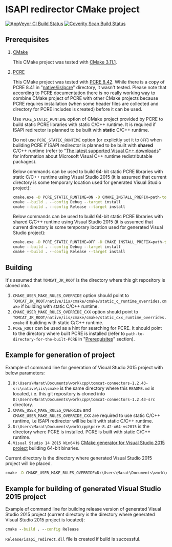 # ISAPI redirector CMake project

[![AppVeyor CI Build Status](https://ci.appveyor.com/api/projects/status/vxttkge1f387k57p?svg=true)](https://ci.appveyor.com/project/mabrarov/tomcat-connectors)
[![Coverity Scan Build Status](https://scan.coverity.com/projects/15566/badge.svg)](https://scan.coverity.com/projects/mabrarov-tomcat-connectors)

## Prerequisites

1. [CMake](https://cmake.org/)

    This CMake project was tested with [CMake 3.11.1](https://cmake.org/files/v3.11/cmake-3.11.1-win64-x64.zip).
    
1. [PCRE](https://www.pcre.org/)

    This CMake project was tested with [PCRE 8.42](https://ftp.pcre.org/pub/pcre/pcre-8.42.zip). While there is a copy of PCRE 8.41 in "[native/iis/pcre](../pcre)" directory, it wasn't tested. Please note that according to PCRE documentation there is no really working way to combine CMake project of PCRE with other CMake projects because PCRE requires installation (when some header files are collected and directory for PCRE includes is created) before it can be used.

    Use `PCRE_STATIC_RUNTIME` option of CMake project provided by PCRE to build static PCRE libraries with static C/C++ runtime. It is required if ISAPI redirector is planned to be built with **static** C/C++ runtime. 
    
    Do not use `PCRE_STATIC_RUNTIME` option (or explicitly set it to `OFF`) when building PCRE if ISAPI redirector is planned to be built with **shared** C/C++ runtime (refer to "[The latest supported Visual C++ downloads](https://support.microsoft.com/en-us/help/2977003/the-latest-supported-visual-c-downloads)" for information about Microsoft Visual C++ runtime redistributable packages).
      
    Below commands can be used to build 64-bit static PCRE libraries with static C/C++ runtime using Visual Studio 2015 (it is assumed that current directory is some temporary location used for generated Visual Studio project):

    ```cmd
    cmake.exe -D PCRE_STATIC_RUNTIME=ON -D CMAKE_INSTALL_PREFIX=path-to-directory-for-the-built-PCRE -G "Visual Studio 14 2015 Win64" path-to-directory-with-unpacked-sources-of-PCRE
    cmake --build . --config Debug --target install
    cmake --build . --config Release --target install
    ```
    
    Below commands can be used to build 64-bit static PCRE libraries with shared C/C++ runtime using Visual Studio 2015 (it is assumed that current directory is some temporary location used for generated Visual Studio project):
    
    ```cmd
    cmake.exe -D PCRE_STATIC_RUNTIME=OFF -D CMAKE_INSTALL_PREFIX=path-to-directory-for-the-built-PCRE -G "Visual Studio 14 2015 Win64" path-to-directory-with-unpacked-sources-of-PCRE
    cmake --build . --config Debug --target install
    cmake --build . --config Release --target install
    ```

## Building

It's assumed that `TOMCAT_JK_ROOT` is the directory where this git repository is cloned into.

1. `CMAKE_USER_MAKE_RULES_OVERRIDE` option should point to `TOMCAT_JK_ROOT/native/iis/cmake/cmake/static_c_runtime_overrides.cmake` if building with static C/C++ runtime.
1. `CMAKE_USER_MAKE_RULES_OVERRIDE_CXX` option should point to `TOMCAT_JK_ROOT/native/iis/cmake/cmake/static_cxx_runtime_overrides.cmake` if building with static C/C++ runtime.
1. `PCRE_ROOT` can be used as a hint for searching for PCRE. It should point to the directory where built PCRE is installed (refer to `path-to-directory-for-the-built-PCRE` in "[Prerequisites](#prerequisites)" section). 

## Example for generation of project

Example of command line for generation of Visual Studio 2015 project with below parameters:

1. `D:\Users\Marat\Documents\work\cpp\tomcat-connectors-1.2.43-src\native\iis\cmake` is the same directory where this `README.md` is located, i.e. this git repository is cloned into `D:\Users\Marat\Documents\work\cpp\tomcat-connectors-1.2.43-src` directory. 
1. `CMAKE_USER_MAKE_RULES_OVERRIDE` and `CMAKE_USER_MAKE_RULES_OVERRIDE_CXX` are required to use static C/C++ runtime, i.e ISAPI redirector will be built with static C/C++ runtime.
1. `D:\Users\Marat\Documents\work\cpp\pcre-8.42-x64-vs2015` is the directory where PCRE is installed. PCRE is built with static C/C++ runtime. 
1. `Visual Studio 14 2015 Win64` is [CMake generator for Visual Studio 2015 project](https://cmake.org/cmake/help/v3.1/generator/Visual%20Studio%2014%202015.html) building 64-bit binaries.

Current directory is the directory where generated Visual Studio 2015 project will be placed. 

```cmd
cmake -D CMAKE_USER_MAKE_RULES_OVERRIDE=D:\Users\Marat\Documents\work\cpp\tomcat-connectors-1.2.43-src\native\iis\cmake\cmake\static_c_runtime_overrides.cmake -D CMAKE_USER_MAKE_RULES_OVERRIDE_CXX=D:\Users\Marat\Documents\work\cpp\tomcat-connectors-1.2.43-src\native\iis\cmake\cmake\static_cxx_runtime_overrides.cmake -D PCRE_ROOT=D:\Users\Marat\Documents\work\cpp\pcre-8.42-x64-vs2015 -G "Visual Studio 14 2015 Win64" D:\Users\Marat\Documents\work\cpp\tomcat-connectors-1.2.43-src\native\iis\cmake
```

## Example for building of generated Visual Studio 2015 project

Example of command line for building release version of generated Visual Studio 2015 project (current directory is the directory where generated Visual Studio 2015 project is located):

```cmd
cmake --build . --config Release
```
 
`Release/isapi_redirect.dll` file is created if build is successful.